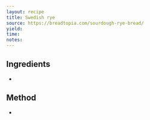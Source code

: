 ```yaml
---
layout: recipe
title: Swedish rye
source: https://breadtopia.com/sourdough-rye-bread/
yield: 
time: 
notes: 
---
```


## Ingredients
- 

## Method
- 
